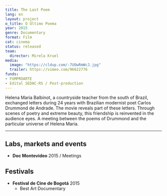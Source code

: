 ```yaml
---
title: The Last Poem
lang: en
layout: project
o_title: O Último Poema
year: 2015
genre: Documentary
format: Film
cat: cinema
status: released
team:
  director: Mirela Kruel
media:
  image: "https://cldup.com/-7UOwRmWcJ.jpg"
  trailer: https://vimeo.com/96622776
funds:
- FUMPROARTE
- Edital SEDAC-RS / Post-production
---
```


Helena Maria Balbinot, a countryside teacher from the south of Brazil, exchanged letters during 24 years with Brazilian modernist poet Carlos Drummond de Andrade. The movie reveals part of these letters. Through scenes of poetry and extreme beauty, this friendship is reinvented in the audience eyes. A meeting between the poems of Drummond and the particular universe of Helena Maria.

---

## Labs, markets and events
* **Doc Montevideo** 2015 / Meetings

## Festivals
* **Festival de Cine de Bogotá** 2015
  * Best Art Documentary
